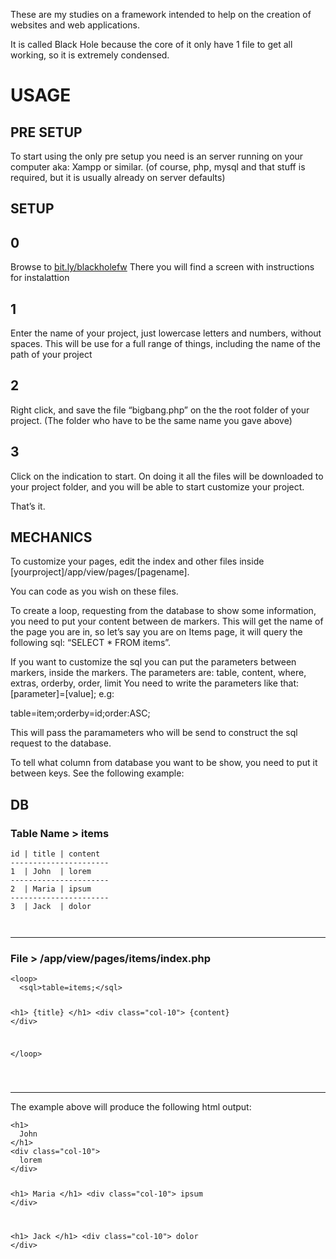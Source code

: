 <!DOCTYPE html>
<html>

<head>
  <meta charset="utf-8">
  <meta name="viewport" content="width=device-width, initial-scale=1.0">
  <title>readme</title>
  <link rel="stylesheet" href="https://stackedit.io/style.css" />
</head>

<body class="stackedit">
  <div class="stackedit__html"><p>These are my studies on a framework intended to help on the creation of websites and web applications.</p>
<p>It is called Black Hole because the core of it only have 1 file to get all working, so it is extremely condensed.</p>
<h1 id="usage"><a href="https://github.com/ectorrodrigues/blackholeframe/tree/6b008e79a68dce7e8af77fc2db503017205ee942#usage"></a>USAGE</h1>
<h2 id="pre-setup"><a href="https://github.com/ectorrodrigues/blackholeframe/tree/6b008e79a68dce7e8af77fc2db503017205ee942#pre-setup"></a>PRE SETUP</h2>
<p>To start using the only pre setup you need is an server running on your computer aka: Xampp or similar. (of course, php, mysql and that stuff is required, but it is usually already on server defaults)</p>
<h2 id="setup"><a href="https://github.com/ectorrodrigues/blackholeframe/tree/6b008e79a68dce7e8af77fc2db503017205ee942#setup"></a>SETUP</h2>
<h2 id="section"><a href="https://github.com/ectorrodrigues/blackholeframe/tree/6b008e79a68dce7e8af77fc2db503017205ee942#0"></a>0</h2>
<p>Browse to <a href="http://bit.ly/blackholefw">bit.ly/blackholefw</a> There you will find a screen with instructions for instalattion</p>
<h2 id="section-1"><a href="https://github.com/ectorrodrigues/blackholeframe/tree/6b008e79a68dce7e8af77fc2db503017205ee942#1"></a>1</h2>
<p>Enter the name of your project, just lowercase letters and numbers, without spaces. This will be use for a full range of things, including the name of the path of your project</p>
<h2 id="section-2"><a href="https://github.com/ectorrodrigues/blackholeframe/tree/6b008e79a68dce7e8af77fc2db503017205ee942#2"></a>2</h2>
<p>Right click, and save the file “bigbang.php” on the the root folder of your project. (The folder who have to be the same name you gave above)</p>
<h2 id="section-3"><a href="https://github.com/ectorrodrigues/blackholeframe/tree/6b008e79a68dce7e8af77fc2db503017205ee942#3"></a>3</h2>
<p>Click on the indication to start. On doing it all the files will be downloaded to your project folder, and you will be able to start customize your project.</p>
<p>That’s it.</p>
<h2 id="mechanics"><a href="https://github.com/ectorrodrigues/blackholeframe/tree/6b008e79a68dce7e8af77fc2db503017205ee942#mechanics"></a>MECHANICS</h2>
<p>To customize your pages, edit the index and other files inside [yourproject]/app/view/pages/[pagename].</p>
<p>You can code as you wish on these files.</p>
<p>To create a loop, requesting from the database to show some information, you need to put your content between de markers. This will get the name of the page you are in, so let’s say you are on Items page, it will query the following sql: “SELECT * FROM items”.</p>
<p>If you want to customize the sql you can put the parameters between markers, inside the markers. The parameters are: table, content, where, extras, orderby, order, limit You need to write the parameters like that: [parameter]=[value]; e.g:</p>
<p>table=item;orderby=id;order:ASC;</p>
<p>This will pass the paramameters who will be send to construct the sql request to the database.</p>
<p>To tell what column from database you want to be show, you need to put it between keys. See the following example:</p>
<h2 id="db"><a href="https://github.com/ectorrodrigues/blackholeframe/tree/6b008e79a68dce7e8af77fc2db503017205ee942#db"></a>DB</h2>
<h3 id="table-name--items"><a href="https://github.com/ectorrodrigues/blackholeframe/tree/6b008e79a68dce7e8af77fc2db503017205ee942#table-name--items"></a>Table Name &gt; items</h3>
<pre><code>id | title | content
----------------------
1  | John  | lorem
----------------------
2  | Maria | ipsum
----------------------
3  | Jack  | dolor

</code></pre>
<hr>
<h3 id="file--appviewpagesitemsindex.php"><a href="https://github.com/ectorrodrigues/blackholeframe/tree/6b008e79a68dce7e8af77fc2db503017205ee942#file--appviewpagesitemsindexphp"></a>File &gt; /app/view/pages/items/index.php</h3>
<pre><code>&lt;loop&gt;
  &lt;sql&gt;table=items;&lt;/sql&gt;

  &lt;h1&gt;
    {title}
  &lt;/h1&gt;
  &lt;div class="col-10"&gt;
    {content}
  &lt;/div&gt;

&lt;/loop&gt;

</code></pre>
<hr>
<p>The example above will produce the following html output:</p>
<pre><code>&lt;h1&gt;
  John
&lt;/h1&gt;
&lt;div class="col-10"&gt;
  lorem
&lt;/div&gt;

&lt;h1&gt;
  Maria
&lt;/h1&gt;
&lt;div class="col-10"&gt;
  ipsum
&lt;/div&gt;

&lt;h1&gt;
  Jack
&lt;/h1&gt;
&lt;div class="col-10"&gt;
  dolor
&lt;/div&gt;
</code></pre>
</div>
</body>

</html>

